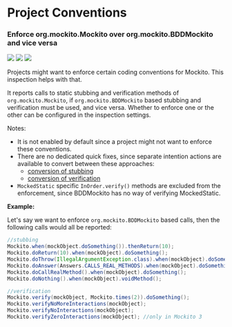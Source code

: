 # Project Conventions

### Enforce org.mockito.Mockito over org.mockito.BDDMockito and vice versa

![](https://img.shields.io/badge/inspection-orange) ![](https://img.shields.io/badge/since-0.4.0-blue)
[![](https://img.shields.io/badge/implementation-EnforceConventionInspection-blue)](../src/main/java/com/picimako/mockitools/inspection/stubbing/EnforceConventionInspection.java)

Projects might want to enforce certain coding conventions for Mockito. This inspection helps with that.

It reports calls to static stubbing and verification methods of `org.mockito.Mockito`, if `org.mockito.BDDMockito`
based stubbing and verification must be used, and vice versa.
Whether to enforce one or the other can be configured in the inspection settings.

Notes:
- It is not enabled by default since a project might not want to enforce these conventions.
- There are no dedicated quick fixes, since separate intention actions are available to convert between these approaches:
  - [conversion of stubbing](stubbing.md#convert-between-various-stubbing-approaches)
  - [conversion of verification](verifications.md#convert-between-various-verification-approaches)
- `MockedStatic` specific `InOrder.verify()` methods are excluded from the enforcement, since BDDMockito has no way of verifying MockedStatic.

**Example:**

Let's say we want to enforce `org.mockito.BDDMockito` based calls, then the following calls would all be reported: 

```java
//stubbing
Mockito.when(mockObject.doSomething()).thenReturn(10);
Mockito.doReturn(10).when(mockObject).doSomething();
Mockito.doThrow(IllegalArgumentException.class).when(mockObject).doSomething();
Mockito.doAnswer(Answers.CALLS_REAL_METHODS).when(mockObject).doSomething();
Mockito.doCallRealMethod().when(mockObject).doSomething();
Mockito.doNothing().when(mockObject).voidMethod();

//verification
Mockito.verify(mockObject, Mockito.times(2)).doSomething();
Mockito.verifyNoMoreInteractions(mockObject);
Mockito.verifyNoInteractions(mockObject);
Mockito.verifyZeroInteractions(mockObject); //only in Mockito 3
```
